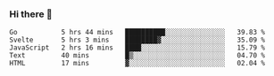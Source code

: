 ### Hi there 👋

<!--
**KLXLjun/KLXLjun** is a ✨ _special_ ✨ repository because its `README.md` (this file) appears on your GitHub profile.

Here are some ideas to get you started:

- 🔭 I’m currently working on ...
- 🌱 I’m currently learning ...
- 👯 I’m looking to collaborate on ...
- 🤔 I’m looking for help with ...
- 💬 Ask me about ...
- 📫 How to reach me: ...
- 😄 Pronouns: ...
- ⚡ Fun fact: ...
-->

<!--START_SECTION:waka-->
```text
Go           5 hrs 44 mins   ██████████░░░░░░░░░░░░░░░   39.83 % 
Svelte       5 hrs 3 mins    ████████▓░░░░░░░░░░░░░░░░   35.09 % 
JavaScript   2 hrs 16 mins   ████░░░░░░░░░░░░░░░░░░░░░   15.79 % 
Text         40 mins         █▒░░░░░░░░░░░░░░░░░░░░░░░   04.70 % 
HTML         17 mins         ▓░░░░░░░░░░░░░░░░░░░░░░░░   02.04 % 
```
<!--END_SECTION:waka-->
